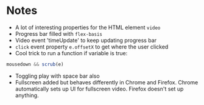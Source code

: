# Notes

- A lot of interesting properties for the HTML element `video`
- Progress bar filled with `flex-basis`
- Video event 'timeUpdate' to keep updating progress bar
- `click` event property `e.offsetX` to get where the user clicked
- Cool trick to run a function if variable is true:
```javascript
mousedown && scrub(e)
```
- Toggling play with space bar also
- Fullscreen added but behaves differently in Chrome and Firefox. Chrome automatically sets up UI for fullscreen video. Firefox doesn't set up anything.